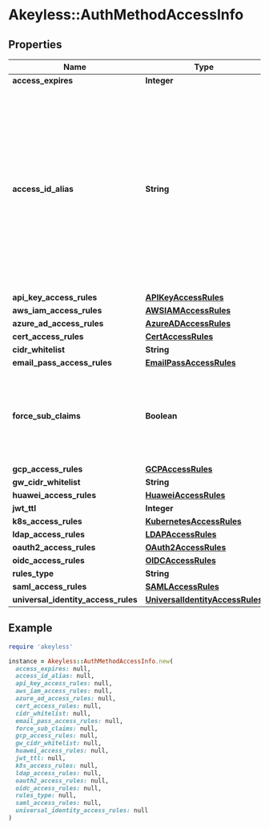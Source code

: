 # Akeyless::AuthMethodAccessInfo

## Properties

| Name | Type | Description | Notes |
| ---- | ---- | ----------- | ----- |
| **access_expires** | **Integer** |  | [optional] |
| **access_id_alias** | **String** | for accounts where AccessId holds encrypted email this field will hold generated AccessId, for accounts based on regular AccessId it will be equal to accessId itself | [optional] |
| **api_key_access_rules** | [**APIKeyAccessRules**](APIKeyAccessRules.md) |  | [optional] |
| **aws_iam_access_rules** | [**AWSIAMAccessRules**](AWSIAMAccessRules.md) |  | [optional] |
| **azure_ad_access_rules** | [**AzureADAccessRules**](AzureADAccessRules.md) |  | [optional] |
| **cert_access_rules** | [**CertAccessRules**](CertAccessRules.md) |  | [optional] |
| **cidr_whitelist** | **String** |  | [optional] |
| **email_pass_access_rules** | [**EmailPassAccessRules**](EmailPassAccessRules.md) |  | [optional] |
| **force_sub_claims** | **Boolean** | if true the role associated with this auth method must include sub claims | [optional] |
| **gcp_access_rules** | [**GCPAccessRules**](GCPAccessRules.md) |  | [optional] |
| **gw_cidr_whitelist** | **String** |  | [optional] |
| **huawei_access_rules** | [**HuaweiAccessRules**](HuaweiAccessRules.md) |  | [optional] |
| **jwt_ttl** | **Integer** |  | [optional] |
| **k8s_access_rules** | [**KubernetesAccessRules**](KubernetesAccessRules.md) |  | [optional] |
| **ldap_access_rules** | [**LDAPAccessRules**](LDAPAccessRules.md) |  | [optional] |
| **oauth2_access_rules** | [**OAuth2AccessRules**](OAuth2AccessRules.md) |  | [optional] |
| **oidc_access_rules** | [**OIDCAccessRules**](OIDCAccessRules.md) |  | [optional] |
| **rules_type** | **String** |  | [optional] |
| **saml_access_rules** | [**SAMLAccessRules**](SAMLAccessRules.md) |  | [optional] |
| **universal_identity_access_rules** | [**UniversalIdentityAccessRules**](UniversalIdentityAccessRules.md) |  | [optional] |

## Example

```ruby
require 'akeyless'

instance = Akeyless::AuthMethodAccessInfo.new(
  access_expires: null,
  access_id_alias: null,
  api_key_access_rules: null,
  aws_iam_access_rules: null,
  azure_ad_access_rules: null,
  cert_access_rules: null,
  cidr_whitelist: null,
  email_pass_access_rules: null,
  force_sub_claims: null,
  gcp_access_rules: null,
  gw_cidr_whitelist: null,
  huawei_access_rules: null,
  jwt_ttl: null,
  k8s_access_rules: null,
  ldap_access_rules: null,
  oauth2_access_rules: null,
  oidc_access_rules: null,
  rules_type: null,
  saml_access_rules: null,
  universal_identity_access_rules: null
)
```

